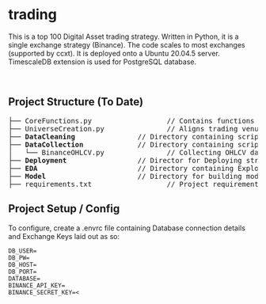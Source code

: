 # trading

This is a top 100 Digital Asset trading strategy. Written in Python, it is a single exchange strategy (Binance). The code scales to most exchanges (supported by ccxt). It is deployed onto a Ubuntu 20.04.5 server. TimescaleDB extension is used for PostgreSQL database.

<br />

## Project Structure (To Date)
<pre>
├── CoreFunctions.py                  // Contains functions used across scripts
├── UniverseCreation.py               // Aligns trading venues with coingecko top 100 
├── <b>DataCleaning</b>               // Directory containing scripts for cleaning data
├── <b>DataCollection</b>             // Directory containing scripts for collecting data
│   └── BinanceOHLCV.py               // Collecting OHLCV data from Binance 
├── <b>Deployment</b>                 // Director for Deploying strategy
├── <b>EDA</b>                        // Directory containing Exploratory Data Analysis 
├── <b>Model</b>                      // Directory for building models 
├── requirements.txt                  // Project requirements 
</pre>

## Project Setup / Config 

To configure, create a .envrc file containing Database connection details and Exchange Keys laid out as so:
```
DB_USER=
DB_PW=
DB_HOST=
DB_PORT=
DATABASE=
BINANCE_API_KEY=
BINANCE_SECRET_KEY=<
```




